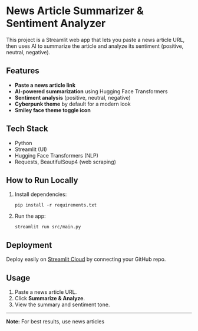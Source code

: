 # News Article Summarizer & Sentiment Analyzer

This project is a Streamlit web app that lets you paste a news article URL, then uses AI to summarize the article and analyze its sentiment (positive, neutral, negative).

## Features

- **Paste a news article link**
- **AI-powered summarization** using Hugging Face Transformers
- **Sentiment analysis** (positive, neutral, negative)
- **Cyberpunk theme** by default for a modern look
- **Smiley face theme toggle icon**

## Tech Stack

- Python
- Streamlit (UI)
- Hugging Face Transformers (NLP)
- Requests, BeautifulSoup4 (web scraping)

## How to Run Locally

1. Install dependencies:
   ```
   pip install -r requirements.txt
   ```
2. Run the app:
   ```
   streamlit run src/main.py
   ```

## Deployment

Deploy easily on [Streamlit Cloud](https://streamlit.io/cloud) by connecting your GitHub repo.

## Usage

1. Paste a news article URL.
2. Click **Summarize & Analyze**.
3. View the summary and sentiment tone.

---

**Note:** For best results, use news articles
